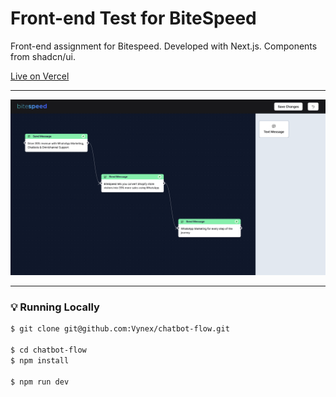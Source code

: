 # Front-end Test for BiteSpeed

Front-end assignment for Bitespeed.
Developed with Next.js. Components from shadcn/ui.

[Live on Vercel](https://chatbot-flow-eta.vercel.app/chatbot-flow)

---

![Web Screenshot](github/screenshot-web.png)

---
### 💡 Running Locally

```bash
$ git clone git@github.com:Vynex/chatbot-flow.git

$ cd chatbot-flow
$ npm install

$ npm run dev
```